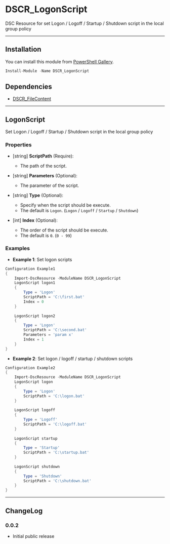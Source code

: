 DSCR_LogonScript
====

DSC Resource for set Logon / Logoff / Startup / Shutdown script in the local group policy

----
## Installation
You can install this module from [PowerShell Gallery](https://www.powershellgallery.com/packages/DSCR_LogonScript/).
```Powershell
Install-Module -Name DSCR_LogonScript
```

## Dependencies
* [DSCR_FileContent](https://github.com/mkht/DSCR_FileContent)

----
## **LogonScript**
Set Logon / Logoff / Startup / Shutdown script in the local group policy

### Properties
+ [string] **ScriptPath** (Require):
    + The path of the script.

+ [string] **Parameters** (Optional):
    + The parameter of the script.

+ [string] **Type** (Optional):
    + Specify when the script should be execute.
    + The default is `Logon`. (`Logon` / `Logoff` / `Startup` / `Shutdown`)

+ [int] **Index** (Optional):
    + The order of the script should be execute.
    + The default is `0`. (`0 - 99`)


### Examples
+ **Example 1**: Set logon scripts
```Powershell
Configuration Example1
{
    Import-DscResource -ModuleName DSCR_LogonScript
    LogonScript logon1
    {
        Type = 'Logon'
        ScriptPath = 'C:\first.bat'
        Index = 0
    }
    
    LogonScript logon2
    {
        Type = 'Logon'
        ScriptPath = 'C:\second.bat'
        Parameters = 'param x'
        Index = 1
    }
}
```

+ **Example 2**: Set logon / logoff / startup / shutdown scripts
```Powershell
Configuration Example2
{
    Import-DscResource -ModuleName DSCR_LogonScript
    LogonScript logon
    {
        Type = 'Logon'
        ScriptPath = 'C:\logon.bat'
    }
    
    LogonScript logoff
    {
        Type = 'Logoff'
        ScriptPath = 'C:\logoff.bat'
    }
    
    LogonScript startup
    {
        Type = 'Startup'
        ScriptPath = 'C:\startup.bat'
    }
    
    LogonScript shutdown
    {
        Type = 'Shutdown'
        ScriptPath = 'C:\shutdown.bat'
    }
}
```

----
## ChangeLog
### 0.0.2
 + Initial public release
